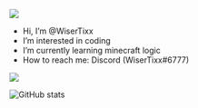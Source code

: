 ![](https://komarev.com/ghpvc/?username=WiserTixx)


- Hi, I’m @WiserTixx
- I’m interested in coding
- I’m currently learning minecraft logic
- How to reach me: Discord (WiserTixx#6777)

[![](https://github-readme-stats.vercel.app/api/top-langs/?username=WiserTixx)](https://github.com/anuraghazra/github-readme-stats)

![GitHub stats](https://github-readme-stats.vercel.app/api?username=WiserTixx&count_private=true)

<!---
WiserTixx/WiserTixx is a ✨ special ✨ repository because its `README.md` (this file) appears on your GitHub profile.
You can click the Preview link to take a look at your changes.
--->
